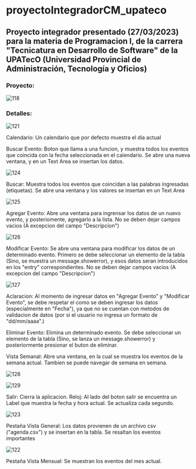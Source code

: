 # proyectoIntegradorCM_upateco

## Proyecto integrador presentado (27/03/2023) para la materia de Programacion I, de la carrera "Tecnicatura en Desarrollo de Software" de la UPATecO (Universidad Provincial de Administración, Tecnología y Oficios)

### Proyecto:

![118](https://user-images.githubusercontent.com/113145320/229177729-ee98103a-5ea8-4cd9-a624-b6980e88f046.png)

### Detalles:
![121](https://user-images.githubusercontent.com/113145320/229181752-86dd0be2-92e9-472d-b6ce-6820a14d64fb.png)

Calendario: Un calendario que por defecto muestra el dia actual

Buscar Evento: Boton que llama a una funcion, y muestra todos los eventos que coincida con la fecha seleccionada en el calendario. Se abre una nueva ventana, y en un Text Area se insertan los datos.


![124](https://user-images.githubusercontent.com/113145320/229358279-f3fca6f2-ff4e-4ab2-bafe-a2b6e532d974.png)

Buscar: Muestra todos los eventos que coincidan a las palabras ingresadas (etiquetas). Se abre una ventana y los valores se insertan en un Text Area


![125](https://user-images.githubusercontent.com/113145320/229358297-8b0d67dc-e80d-42e4-be67-50620146f4c1.png)

Agregar Evento: Abre una ventana para ingrensar los datos de un nuevo evento, y posteriomente, agregarlo a la lista. No se deben dejar campos vacios (A excepcion del campo "Descripcion")

![126](https://user-images.githubusercontent.com/113145320/229358336-1127f105-3112-4885-97a4-a2b5f111efcd.png)

Modificar Evento: Se abre una ventana para modificar los datos de un determinado evento. Primero se debe seleccionar un elemento de la tabla (Sino, se muestra un message.showerror), y esos datos seran introducidos en los "entry" correspondientes. No se deben dejar campos vacios (A excepcion del campo "Descripcion")


![127](https://user-images.githubusercontent.com/113145320/229358341-370bde2e-04ae-4b9c-9e9d-1d3abf294cce.png)

Aclaracion: Al momento de ingresar datos en "Agregar Evento" y "Modificar Evento", se debe respetar el como se deben ingresar los datos (especialmente en "Fecha"), ya que no se cuentan con metodos de validacion de datos (por si el usuario no ingresa un formato de "dd/mm/aaaa".)

Eliminar Evento: Elimina un determinado evento. Se debe seleccionar un elemento de la tabla (Sino, se lanza un message.showerror) y posteriormente presionar el buton de eliminar.

Vista Semanal: Abre una ventana, en la cual se muestra los eventos de la semana actual. Tambien se puede navegar de semana en semana.

![128](https://user-images.githubusercontent.com/113145320/229358632-09adfa42-546b-4d1b-bf5a-a03bc0903647.png)

![129](https://user-images.githubusercontent.com/113145320/229358636-81b984af-4d82-4189-9ea6-199de5c7593a.png)

Salir: Cierra la aplicacion.
Reloj: Al lado del boton salir se encuentra un Label que muestra la fecha y hora actual. Se actualiza cada segundo.

![123](https://user-images.githubusercontent.com/113145320/229359023-23023552-80b6-4372-89bb-15c5f004e0ab.png)

Pestaña Vista General: Los datos provienen de un archivo csv ("agenda.csv") y se insertan en la tabla. Se resaltan los eventos importantes

![122](https://user-images.githubusercontent.com/113145320/229359378-77e71056-b852-4660-b90c-fd4cc65a5f54.png)

Pestaña Vista Mensual: Se muestran los eventos del mes actual.
